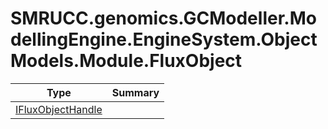 ﻿
# SMRUCC.genomics.GCModeller.ModellingEngine.EngineSystem.ObjectModels.Module.FluxObject

|Type|Summary|
|----|-------|
|[IFluxObjectHandle](./IFluxObjectHandle.md)||

